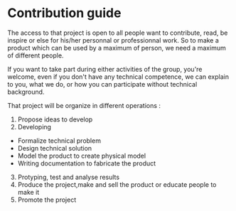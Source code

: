 # Contribution guide

The access to that project is open to all people want to contribute, read, be inspire or else for his/her personnal or professionnal work. So to make a product which can be used by a maximum of person, we need a maximum of different people.

If you want to take part during either activities of the group, you're welcome, even if you don't have any technical competence, we can explain to you, what we do, or how you can participate without technical background.

That project will be organize in different operations :
1) Propose ideas to develop
2) Developing
- Formalize technical problem
- Design technical solution
- Model the product to create physical model
- Writing documentation to fabricate the product
3) Protyping, test and analyse results
4) Produce the project,make and sell the product or educate people to make it
5) Promote the project

